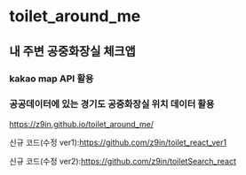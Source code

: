 # toilet_around_me
## 내 주변 공중화장실 체크앱
### kakao map API 활용
### 공공데이터에 있는 경기도 공중화장실 위치 데이터 활용
https://z9in.github.io/toilet_around_me/

신규 코드(수정 ver1):https://github.com/z9in/toilet_react_ver1

신규 코드(수정 ver2):https://github.com/z9in/toiletSearch_react
